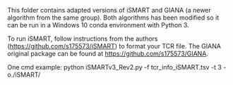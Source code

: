 This folder contains adapted versions of iSMART and GIANA (a newer algorithm from the same group). Both algorithms has been modified so it can be run in a Windows 10 conda environment with Python 3.

To run iSMART, follow instructions from the authors (https://github.com/s175573/iSMART) to format your TCR file. The GIANA original package can be found at https://github.com/s175573/GIANA.

One cmd example: 
python iSMARTv3_Rev2.py -f tcr_info_iSMART.tsv -t 3 -o./iSMART/
